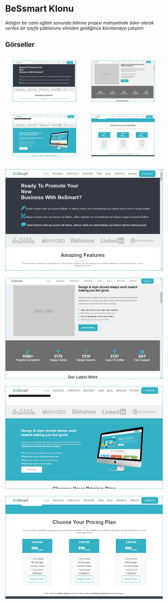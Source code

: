 # BeSsmart Klonu
###### Aldığım bir canlı eğitim sonunda bitirme projesi mahiyetinde ödev olarak verilen bir sayfa şablonunu elimden geldiğince klonlamaya çalıştım 

## Görseller

<div align="center">
    <div style="
        display:flex;flex-direciton:column;flex-wrap:wrap;height:350px;justify-content:space-around;align-content:space-around;
    ">
        <img width="40%" style="border:1px dashed #34b1c4" src="./assets/readme/gorsel1.jpg" />
        <img width="40%" style="border:1px dashed #34b1c4" src="./assets/readme/gorsel2.jpg" />
        <img width="40%" style="border:1px dashed #34b1c4" src="./assets/readme/gorsel3.jpg" />
        <img width="40%" style="border:1px dashed #34b1c4" src="./assets/readme/gorsel4.jpg" />
    </div>
    <img style="border:1px dashed #34b1c4; margin-top:20px;" src="./assets/readme/gorsel1.jpg" />
    <img style="border:1px dashed #34b1c4; margin-top:20px;" src="./assets/readme/gorsel2.jpg" />
    <img style="border:1px dashed #34b1c4; margin-top:20px;" src="./assets/readme/gorsel3.jpg" />
    <img style="border:1px dashed #34b1c4; margin-top:20px;" src="./assets/readme/gorsel4.jpg" />
</div>
